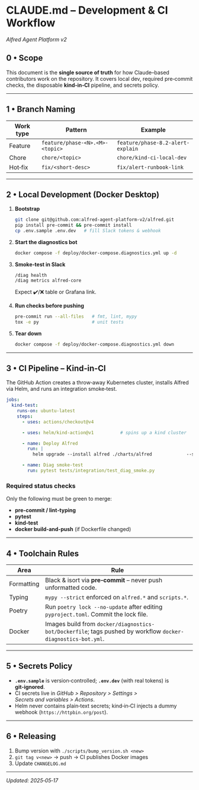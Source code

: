 # CLAUDE.md – Development & CI Workflow
_Alfred Agent Platform v2_

## 0 • Scope
This document is the **single source of truth** for how Claude–based contributors work on the repository.
It covers local dev, required pre‑commit checks, the disposable **kind‑in‑CI** pipeline, and secrets policy.

---

## 1 • Branch Naming
| Work type | Pattern | Example |
|-----------|---------|---------|
| Feature  | `feature/phase-<N>.<M>-<topic>` | `feature/phase-8.2-alert-explain` |
| Chore    | `chore/<topic>`               | `chore/kind-ci-local-dev`        |
| Hot‑fix  | `fix/<short-desc>`            | `fix/alert-runbook-link`         |

---

## 2 • Local Development (Docker Desktop)

1. **Bootstrap**
   ```bash
   git clone git@github.com:alfred-agent-platform-v2/alfred.git
   pip install pre-commit && pre-commit install
   cp .env.sample .env.dev   # fill Slack tokens & webhook
   ```

2. **Start the diagnostics bot**
   ```bash
   docker compose -f deploy/docker-compose.diagnostics.yml up -d
   ```

3. **Smoke‑test in Slack**
   ```text
   /diag health
   /diag metrics alfred-core
   ```
   Expect ✔️/❌ table or Grafana link.

4. **Run checks before pushing**
   ```bash
   pre-commit run --all-files   # fmt, lint, mypy
   tox -e py                    # unit tests
   ```

5. **Tear down**
   ```bash
   docker compose -f deploy/docker-compose.diagnostics.yml down
   ```

---

## 3 • CI Pipeline – Kind‑in‑CI

The GitHub Action creates a throw‑away Kubernetes cluster, installs Alfred via Helm, and runs an integration smoke‑test.

```yaml
jobs:
  kind-test:
    runs-on: ubuntu-latest
    steps:
      - uses: actions/checkout@v4

      - uses: helm/kind-action@v1          # spins up a kind cluster

      - name: Deploy Alfred
        run: |
          helm upgrade --install alfred ./charts/alfred             --set diagnostics.enabled=true             --set diagnostics.env.SLACK_ALERT_WEBHOOK=https://httpbin.org/post

      - name: Diag smoke‑test
        run: pytest tests/integration/test_diag_smoke.py
```

### Required status checks
Only the following must be green to merge:

* **pre‑commit / lint‑typing**
* **pytest**
* **kind‑test**
* **docker build‑and‑push** (if Dockerfile changed)

---

## 4 • Toolchain Rules

| Area | Rule |
|------|------|
| Formatting | Black & isort via **pre‑commit** – never push unformatted code. |
| Typing | `mypy --strict` enforced on `alfred.*` and `scripts.*`. |
| Poetry | Run `poetry lock --no-update` after editing `pyproject.toml`. Commit the lock file. |
| Docker | Images build from `docker/diagnostics-bot/Dockerfile`; tags pushed by workflow `docker-diagnostics-bot.yml`. |

---

## 5 • Secrets Policy

* **`.env.sample`** is version‑controlled; **`.env.dev`** (with real tokens) is **git‑ignored**.
* CI secrets live in _GitHub > Repository > Settings > Secrets and variables > Actions_.
* Helm never contains plain‑text secrets; kind‑in‑CI injects a dummy webhook (`https://httpbin.org/post`).

---

## 6 • Releasing

1. Bump version with `./scripts/bump_version.sh <new>`
2. `git tag v<new>` → push → CI publishes Docker images
3. Update `CHANGELOG.md`

---

_Updated: 2025‑05‑17_
